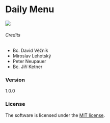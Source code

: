 # Daily Menu
![](https://img.shields.io/github/license/vekenele/denni-menu.svg)
###### Credits

- Bc. David Věžník
- Miroslav Lehotský
- Peter Neupauer
- Bc. Jiří Ketner

### Version
1.0.0

### License

The software is licensed under the [MIT license](http://opensource.org/licenses/MIT).
